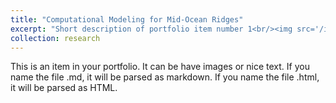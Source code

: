 ```yaml
---
title: "Computational Modeling for Mid-Ocean Ridges" 
excerpt: "Short description of portfolio item number 1<br/><img src='/images/mid_ridge.png' width="500">" 
collection: research
---
```


This is an item in your portfolio. It can be have images or nice text. If you name the file .md, it will be parsed as markdown. If you name the file .html, it will be parsed as HTML. 
